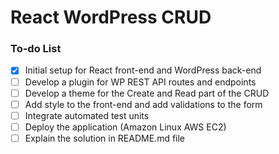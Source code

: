 # React WordPress CRUD

### To-do List

- [x] Initial setup for React front-end and WordPress back-end
- [ ] Develop a plugin for WP REST API routes and endpoints
- [ ] Develop a theme for the Create and Read part of the CRUD
- [ ] Add style to the front-end and add validations to the form
- [ ] Integrate automated test units
- [ ] Deploy the application (Amazon Linux AWS EC2)
- [ ] Explain the solution in README.md file
